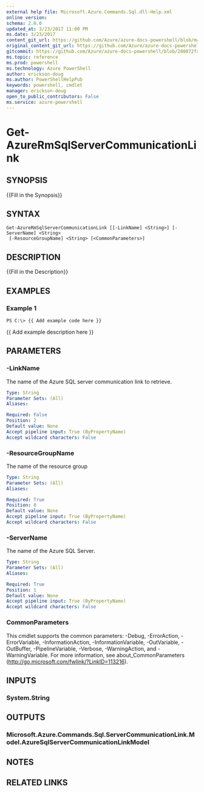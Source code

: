 ```yaml
---
external help file: Microsoft.Azure.Commands.Sql.dll-Help.xml
online version: 
schema: 2.0.0
updated_at: 3/23/2017 11:00 PM
ms.date: 3/23/2017
content_git_url: https://github.com/Azure/azure-docs-powershell/blob/master/azureps-cmdlets-docs/ResourceManager/AzureRM.Sql/v1.0.4.3/Get-AzureRmSqlServerCommunicationLink.md
original_content_git_url: https://github.com/Azure/azure-docs-powershell/blob/master/azureps-cmdlets-docs/ResourceManager/AzureRM.Sql/v1.0.4.3/Get-AzureRmSqlServerCommunicationLink.md
gitcommit: https://github.com/Azure/azure-docs-powershell/blob/280872fa529e03be2466fa2252957a2060a9dfe4/azureps-cmdlets-docs/ResourceManager/AzureRM.Sql/v1.0.4.3/Get-AzureRmSqlServerCommunicationLink.md
ms.topic: reference
ms.prod: powershell
ms.technology: Azure PowerShell
author: erickson-doug
ms.author: PowerShellHelpPub
keywords: powershell, cmdlet
manager: erickson-doug
open_to_public_contributors: False
ms.service: azure-powershell
---
```


# Get-AzureRmSqlServerCommunicationLink

## SYNOPSIS
{{Fill in the Synopsis}}

## SYNTAX

```
Get-AzureRmSqlServerCommunicationLink [[-LinkName] <String>] [-ServerName] <String>
 [-ResourceGroupName] <String> [<CommonParameters>]
```

## DESCRIPTION
{{Fill in the Description}}

## EXAMPLES

### Example 1
```
PS C:\> {{ Add example code here }}
```

{{ Add example description here }}

## PARAMETERS

### -LinkName
The name of the Azure SQL server communication link to retrieve.

```yaml
Type: String
Parameter Sets: (All)
Aliases: 

Required: False
Position: 2
Default value: None
Accept pipeline input: True (ByPropertyName)
Accept wildcard characters: False
```

### -ResourceGroupName
The name of the resource group

```yaml
Type: String
Parameter Sets: (All)
Aliases: 

Required: True
Position: 0
Default value: None
Accept pipeline input: True (ByPropertyName)
Accept wildcard characters: False
```

### -ServerName
The name of the Azure SQL Server.

```yaml
Type: String
Parameter Sets: (All)
Aliases: 

Required: True
Position: 1
Default value: None
Accept pipeline input: True (ByPropertyName)
Accept wildcard characters: False
```

### CommonParameters
This cmdlet supports the common parameters: -Debug, -ErrorAction, -ErrorVariable, -InformationAction, -InformationVariable, -OutVariable, -OutBuffer, -PipelineVariable, -Verbose, -WarningAction, and -WarningVariable. For more information, see about_CommonParameters (http://go.microsoft.com/fwlink/?LinkID=113216).

## INPUTS

### System.String

## OUTPUTS

### Microsoft.Azure.Commands.Sql.ServerCommunicationLink.Model.AzureSqlServerCommunicationLinkModel

## NOTES

## RELATED LINKS

